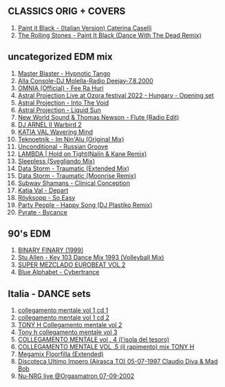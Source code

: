 CLASSICS ORIG + COVERS
--------
1.  [ Paint it Black - (Italian Version) Caterina Caselli ](https://www.youtube.com/watch?v=ok09KdHzOMg)
2.  [ The Rolling Stones - Paint It Black (Dance With The Dead Remix) ](https://www.youtube.com/watch?v=DrSqSCIvKK8)


uncategorized EDM mix
------------
1.  [Master Blaster - Hypnotic Tango](https://www.youtube.com/watch?v=qidiM8vTg40)  
2.  [Alla Console-DJ Molella-Radio Deejay-7.8.2000](https://www.youtube.com/watch?v=10Xz3zA3AQk)  
3.  [OMNIA (Official) - Fee Ra Huri](https://www.youtube.com/watch?v=J56VVtlZCGE)  
4.  [Astral Projection Live at Ozora festival 2022 - Hungary - Opening set](https://www.youtube.com/watch?v=XfF10Cn3S5o)  
5.  [Astral Projection - Into The Void](https://www.youtube.com/watch?v=js8mhVrB8CA)   
6.  [Astral Projection - Liquid Sun](https://www.youtube.com/watch?v=0KYdyzYuKAg)  
7.  [New World Sound & Thomas Newson - Flute (Radio Edit)](https://www.youtube.com/watch?v=8-bDRIILzZ8)  
8.  [DJ ARNEL II Warbird 2](https://www.youtube.com/watch?v=64M9aQGOYKk)  
9.  [KATIA VAL  Wavering Mind](https://www.youtube.com/watch?v=fp65CEq85AY)  
10.  [Teknoetnik - Im Nin'Alu (Original Mix)](https://www.youtube.com/watch?v=jNmlNFhbZyQ)  
11.  [Unconditional - Russian Groove](https://www.youtube.com/watch?v=VR5S9hQBL_g)  
12.  [LAMBDA | Hold on Tight(Nalin & Kane Remix)](https://www.youtube.com/watch?v=_D6WRsoZOMQ)  
13.  [Sleepless (Svegliando Mix)](https://www.youtube.com/watch?v=RmrsPZGCW5k)
14.  [Data Storm - Traumatic (Extended Mix)](https://www.youtube.com/watch?v=mS5rEbjR09I)  
15.  [ Data Storm - Traumatic (Moonrise Remix) ](https://www.youtube.com/watch?v=2BXS788TB2A)
16.  [ Subway Shamans - Clinical Conception ](https://www.youtube.com/watch?v=-OMLnGtIzug)
17.  [Katia Val - Depart](https://www.youtube.com/watch?v=ZfLhnRMnqsY)
18.  [ Röyksopp - So Easy ](https://www.youtube.com/watch?v=bmatItacEvM)
19.  [ Party People - Happy Song (DJ Plastiko Remix) ](https://www.youtube.com/watch?v=mJE_MsmFesg)
20.  [ Pyrate - Bycance ](https://www.youtube.com/watch?v=wAa6dJLatdk)



90's EDM
-----------
1.  [ BINARY FINARY (1999) ](https://www.youtube.com/watch?v=ZJ8FYZSGDcI)  
2.  [ Stu Allen - Key 103 Dance Mix 1993 (Volleyball Mix) ](https://www.youtube.com/watch?v=Rvy_n4ek3Vw)
3.  [ SUPER MEZCLADO EUROBEAT VOL 2 ](https://www.youtube.com/watch?v=792lDbatmrY)
4.  [ Blue Alphabet - Cybertrance ](https://www.youtube.com/watch?v=VdYDP8ii3iQ)



Italia - DANCE sets
----------------
1.  [collegamento mentale vol 1 cd 1](https://www.youtube.com/watch?v=sW9nj9NP3y0)  
2.  [collegamento mentale vol 1 cd 2](https://www.youtube.com/watch?v=TGFjZfqem1g)  
3.  [TONY H Collegamento mentale vol 2](https://www.youtube.com/watch?v=JSDx5tjcDlo)  
4.  [Tony h collegamento mentale vol 3](https://www.youtube.com/watch?v=BtR2Qr0Qv_U)  
5.  [COLLEGAMENTO MENTALE vol . 4 (l'isola del tesoro)](https://www.youtube.com/watch?v=whlY1uWkEus)  
6.  [COLLEGAMENTO MENTALE VOL .5 (il rapimento) mix TONY H](https://www.youtube.com/watch?v=fUUWd3ro4rY)  
7.  [Megamix Floorfilla (Extended)](https://www.youtube.com/watch?v=SdBmOUHYYag)  
8.  [ Discoteca Ultimo Impero (Airasca TO) 05-07-1997 Claudio Diva & Mad Bob ](https://www.youtube.com/watch?v=PY4294AiXUk)
9.  [ Nu-NRG live @Orgasmatron 07-09-2002 ](https://www.youtube.com/watch?v=HvY016UyUVE)
